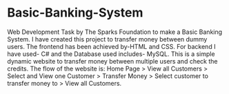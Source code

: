# Basic-Banking-System
Web Development Task by The Sparks Foundation to make a Basic Banking System. I have created this project to transfer money between dummy users. The frontend has been achieved by-HTML and CSS. For backend I have used- C# and the Database used includes- MySQL. This is a simple dynamic website to transfer money between multiple users and check the credits. 
The flow of the website is:
Home Page > View all Customers > Select and View one Customer > Transfer Money > Select customer to transfer money to > View all Customers.



